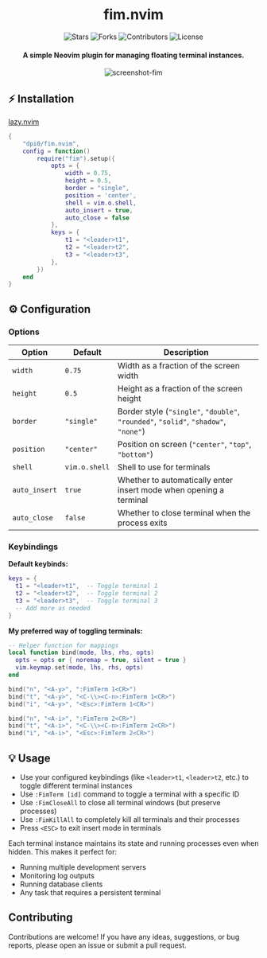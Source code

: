 <div align = "center">

<h1>fim.nvim</h1>

<p align="center">
  <img src="https://img.shields.io/github/stars/dpi0/fim.nvim?style=flat-square&color=yellow" alt="Stars">
  <img src="https://img.shields.io/github/forks/dpi0/fim.nvim?style=flat-square" alt="Forks">
  <img src="https://img.shields.io/github/contributors/dpi0/fim.nvim?style=flat-square&color=pink" alt="Contributors">
  <img src="https://img.shields.io/github/license/dpi0/fim.nvim?style=flat-square" alt="License">
</p>

<h4>A simple Neovim plugin for managing floating terminal instances.</h4>

![screenshot-fim](https://github.com/user-attachments/assets/89109a36-19d7-45ee-92e1-dec4ce13b5cc)

</div>

## ⚡ Installation

[lazy.nvim](https://github.com/folke/lazy.nvim)

```lua
{
    "dpi0/fim.nvim",
    config = function()
        require("fim").setup({
            opts = {
                width = 0.75,
                height = 0.5,
                border = "single",
                position = 'center',
                shell = vim.o.shell,
                auto_insert = true,
                auto_close = false
            },
            keys = {
                t1 = "<leader>t1",
                t2 = "<leader>t2",
                t3 = "<leader>t3",
            },
        })
    end
}
```

## ⚙️ Configuration

### Options

| Option        | Default       | Description                                                                         |
| ------------- | ------------- | ----------------------------------------------------------------------------------- |
| `width`       | `0.75`        | Width as a fraction of the screen width                                             |
| `height`      | `0.5`         | Height as a fraction of the screen height                                           |
| `border`      | `"single"`    | Border style (`"single"`, `"double"`, `"rounded"`, `"solid"`, `"shadow"`, `"none"`) |
| `position`    | `"center"`    | Position on screen (`"center"`, `"top"`, `"bottom"`)                                |
| `shell`       | `vim.o.shell` | Shell to use for terminals                                                          |
| `auto_insert` | `true`        | Whether to automatically enter insert mode when opening a terminal                  |
| `auto_close`  | `false`       | Whether to close terminal when the process exits                                    |

### Keybindings

**Default keybinds:**

```lua
keys = {
  t1 = "<leader>t1",  -- Toggle terminal 1
  t2 = "<leader>t2",  -- Toggle terminal 2
  t3 = "<leader>t3",  -- Toggle terminal 3
  -- Add more as needed
}
```

**My preferred way of toggling terminals:**

```lua
-- Helper function for mappings
local function bind(mode, lhs, rhs, opts)
  opts = opts or { noremap = true, silent = true }
  vim.keymap.set(mode, lhs, rhs, opts)
end

bind("n", "<A-y>", ":FimTerm 1<CR>")
bind("t", "<A-y>", "<C-\\><C-n>:FimTerm 1<CR>")
bind("i", "<A-y>", "<Esc>:FimTerm 1<CR>")

bind("n", "<A-i>", ":FimTerm 2<CR>")
bind("t", "<A-i>", "<C-\\><C-n>:FimTerm 2<CR>")
bind("i", "<A-i>", "<Esc>:FimTerm 2<CR>")
```

## 💡 Usage

- Use your configured keybindings (like `<leader>t1`, `<leader>t2`, etc.) to toggle different terminal instances
- Use `:FimTerm [id]` command to toggle a terminal with a specific ID
- Use `:FimCloseAll` to close all terminal windows (but preserve processes)
- Use `:FimKillAll` to completely kill all terminals and their processes
- Press `<ESC>` to exit insert mode in terminals

Each terminal instance maintains its state and running processes even when hidden. This makes it perfect for:

- Running multiple development servers
- Monitoring log outputs
- Running database clients
- Any task that requires a persistent terminal

## Contributing

Contributions are welcome! If you have any ideas, suggestions, or bug reports, please open an issue or submit a pull request.

